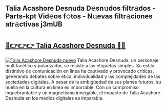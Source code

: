 ## Talia Acashore Desnuda D𝚎sn𝚞dos filtr𝚊dos - Parts-kpt Vid𝚎os f𝚘tos - N𝚞evas filtr𝚊ciones atr𝚊ctivas j3mUB

# <h2><a href="http://mbcvk9g.tromn.icu/?c=Talia+Acashore+Desnuda">🔗👉👉👉 Talia Acashore Desnuda 🔗🔗</a></h2>

[![Talia Acashore Desnuda nuevo](https://i.imgur.com/pEAQMta.gif)](http://mbcvk9g.tromn.icu/?c=Talia+Acashore+Desnuda)
Talia Acashore Desnuda, un personaje multifacético y polarizador, se resiste a las etiquetas simples. Su estilo distintivo de comunicación en línea ha cautivado y provocado críticas, generando debates sobre ética, individualidad y las complejidades de las sociedades digitales. A pesar de la ambigüedad de sus planes futuros, su huella en la cultura en línea es imborrable. Con un compromiso inquebrantable y un magnetismo innegable, el impacto de Talia Acashore Desnuda en los medios digitales es imparable.
